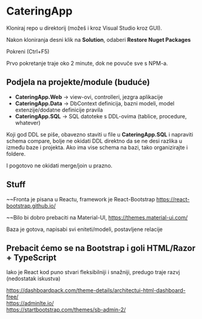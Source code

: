 # CateringApp

Kloniraj repo u direktorij (možeš i kroz Visual Studio kroz GUI).

Nakon kloniranja desni klik na **Solution**, odaberi **Restore Nuget Packages**

Pokreni (Ctrl+F5)

Prvo pokretanje traje oko 2 minute, dok ne povuče sve s NPM-a.

## Podjela na projekte/module (buduće)

* **CateringApp.Web** -> view-ovi, controlleri, jezgra aplikacije
* **CateringApp.Data** -> DbContext definicija, bazni modeli, model extenzije/dodatne definicije pravila
* **CateringApp.SQL** -> SQL datoteke s DDL-ovima (tablice, procedure, whatever)
 
Koji god DDL se piše, obavezno staviti u file u **CateringApp.SQL** i napraviti schema compare, bolje ne okidati DDL direktno da se ne desi razlika u između baze i projekta. Ako ima vise schema na bazi, tako organizirajte i foldere.

I pogotovo ne okidati merge/join u prazno.


## Stuff

~~Fronta je pisana u Reactu, framework je React-Bootstrap https://react-bootstrap.github.io/

~~Bilo bi dobro prebaciti na Material-UI, https://themes.material-ui.com/

Baza je gotova, napisabi svi eniteti/modeli, postavljene relacije

## Prebacit ćemo se na Bootstrap i goli HTML/Razor + TypeScript

Iako je React kod puno stvari fleksibilniji i snažniji, predugo traje razvj (nedostatak iskustva)

https://dashboardpack.com/theme-details/architectui-html-dashboard-free/  
https://adminlte.io/  
https://startbootstrap.com/themes/sb-admin-2/

